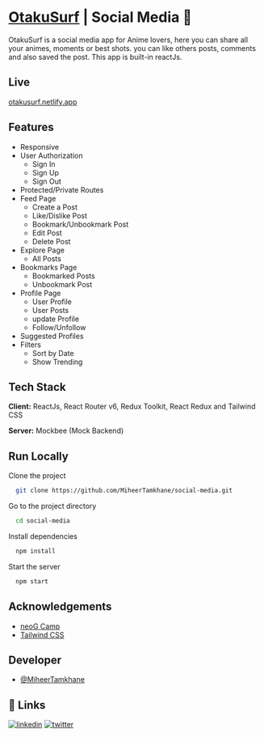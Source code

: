 # [OtakuSurf](https://otakusurf.netlify.app/) | Social Media 📱

OtakuSurf is a social media app for Anime lovers, here you can share all your animes, moments or best shots. you can like others posts, comments and also saved the post. This app is built-in reactJs.

## Live

[otakusurf.netlify.app](https://otakusurf.netlify.app/)

## Features

- Responsive
- User Authorization
    - Sign In
    - Sign Up
    - Sign Out
- Protected/Private Routes
- Feed Page
    - Create a Post
    - Like/Dislike Post
    - Bookmark/Unbookmark Post
    - Edit Post
    - Delete Post
- Explore Page
    - All Posts
- Bookmarks Page
    - Bookmarked Posts
    - Unbookmark Post
- Profile Page
    - User Profile
    - User Posts
    - update Profile
    - Follow/Unfollow
- Suggested Profiles
- Filters
    - Sort by Date
    - Show Trending


## Tech Stack

**Client:** ReactJs, React Router v6, Redux Toolkit, React Redux and Tailwind CSS

**Server:** Mockbee (Mock Backend)


## Run Locally

Clone the project

```bash
  git clone https://github.com/MiheerTamkhane/social-media.git
```

Go to the project directory

```bash
  cd social-media
```

Install dependencies

```bash
  npm install
```

Start the server

```bash
  npm start
```


## Acknowledgements

 - [neoG Camp](https://neog.camp/)
 - [Tailwind CSS](https://tailwindcss.com/)


## Developer

- [@MiheerTamkhane](https://github.com/MiheerTamkhane)

## 🔗 Links
[![linkedin](https://img.shields.io/badge/linkedin-0A66C2?style=for-the-badge&logo=linkedin&logoColor=white)](https://www.linkedin.com/in/miheer-tamkhane-19417b19a/)
[![twitter](https://img.shields.io/badge/twitter-1DA1F2?style=for-the-badge&logo=twitter&logoColor=white)](https://twitter.com/miheertamkhane)
